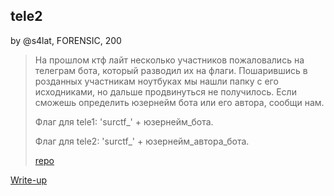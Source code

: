 ## tele2
by @s4lat, FORENSIC, 200

> На прошлом ктф лайт несколько участников пожаловались на телеграм бота, который разводил их на флаги.
Пошарившись в розданных участникам ноутбуках мы нашли папку с его исходниками, но дальше продвинуться не получилось. Если сможешь определить юзернейм бота или его автора, сообщи нам.
>
> Флаг для tele1: 'surctf_' + юзернейм_бота.
>
> Флаг для tele2: 'surctf_' + юзернейм_автора_бота.
>
> [repo](repo.zip)

[Write-up](WRITEUP.md)
